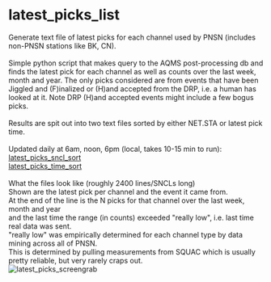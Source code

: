 # latest_picks_list
Generate text file of latest picks for each channel used by PNSN (includes non-PNSN stations like BK, CN).
<br>
<br>
Simple python script that makes query to the AQMS post-processing db and finds the latest pick for each channel as well as counts over the last week, month and year.  The only picks considered are from events that have been Jiggled and (F)inalized or (H)and accepted from the DRP, i.e. a human has looked at it.  Note DRP (H)and accepted events might include a few bogus picks.
<br>
<br>
Results are spit out into two text files sorted by either NET.STA or latest pick time.
<br>
<br>
Updated daily at 6am, noon, 6pm (local, takes 10-15 min to run):
<br>
[latest_picks_sncl_sort](https://seismo.ess.washington.edu/~ahutko/latest_picks_sncl_sort)
<br>
[latest_picks_time_sort](https://seismo.ess.washington.edu/~ahutko/latest_picks_time_sort)
<br>
<br>
What the files look like (roughly 2400 lines/SNCLs long)
<br>
Shown are the latest pick per channel and the event it came from.
<br>
At the end of the line is the N picks for that channel over the last week, month and year
<br>
and the last time the range (in counts) exceeded "really low", i.e. last time real data was sent.
<br>
"really low" was empirically determined for each channel type by data mining across all of PNSN.
<br>
This is determined by pulling measurements from SQUAC which is usually pretty reliable, but very rarely craps out.
<br>
![latest_picks_screengrab](https://github.com/user-attachments/assets/ee69feb2-d7e4-452c-bcb2-96b9ccab44ff)
